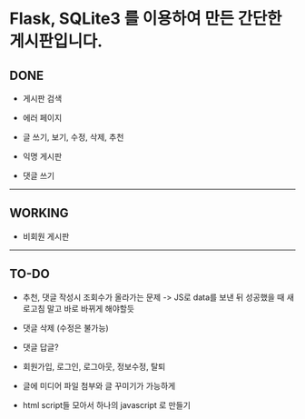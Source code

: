# Flask, SQLite3 를 이용하여 만든 간단한 게시판입니다.

## DONE

* 게시판 검색

* 에러 페이지

* 글 쓰기, 보기, 수정, 삭제, 추천

* 익명 게시판

* 댓글 쓰기

---

## WORKING

* 비회원 게시판

---

## TO-DO

* 추천, 댓글 작성시 조회수가 올라가는 문제 -> JS로 data를 보낸 뒤 성공했을 때 새로고침 말고 바로 바뀌게 해야할듯

* 댓글 삭제 (수정은 불가능)

* 댓글 답글?

* 회원가입, 로그인, 로그아웃, 정보수정, 탈퇴

* 글에 미디어 파일 첨부와 글 꾸미기가 가능하게

* html script들 모아서 하나의 javascript 로 만들기

